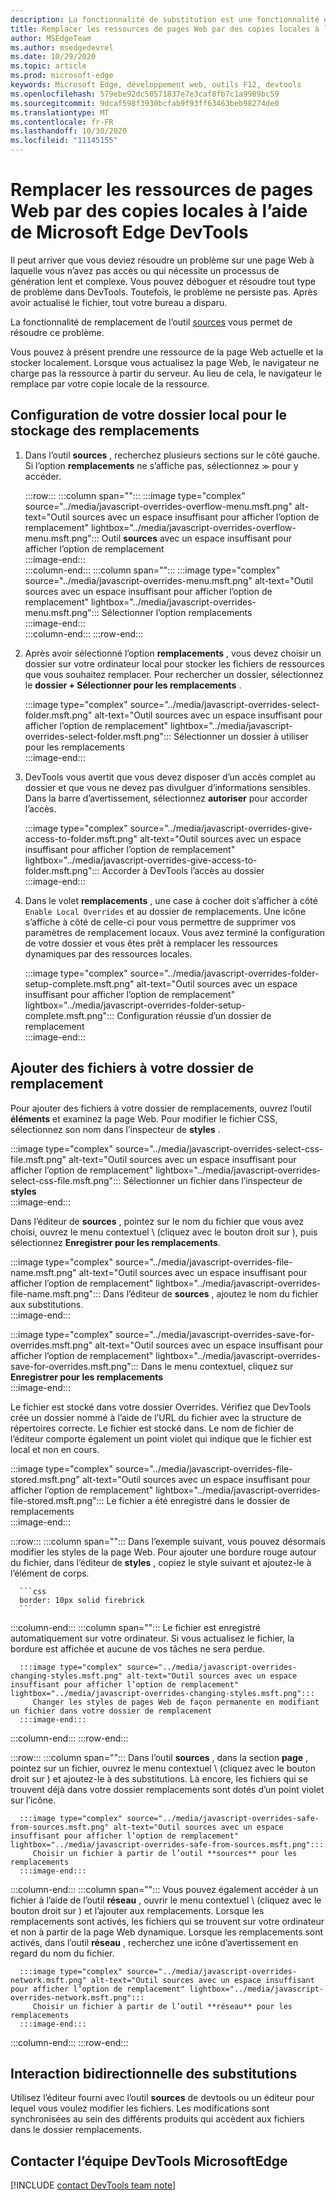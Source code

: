 ```yaml
---
description: La fonctionnalité de substitution est une fonctionnalité de l’outil sources de Microsoft Edge DevTools qui vous permet de copier des ressources de pages Web sur votre disque dur.  Lorsque vous actualisez la page Web, DevTools ne chargez pas la ressource, mais remplacez-la par votre copie locale.
title: Remplacer les ressources de pages Web par des copies locales à l’aide de Microsoft Edge DevTools
author: MSEdgeTeam
ms.author: msedgedevrel
ms.date: 10/29/2020
ms.topic: article
ms.prod: microsoft-edge
keywords: Microsoft Edge, développement web, outils F12, devtools
ms.openlocfilehash: 579ebe92dc50571837e7e3caf8fb7c1a9989bc59
ms.sourcegitcommit: 9dcaf598f3930bcfab9f93ff63463beb98274de0
ms.translationtype: MT
ms.contentlocale: fr-FR
ms.lasthandoff: 10/30/2020
ms.locfileid: "11145155"
---
```

# Remplacer les ressources de pages Web par des copies locales à l’aide de Microsoft Edge DevTools  

Il peut arriver que vous deviez résoudre un problème sur une page Web à laquelle vous n’avez pas accès ou qui nécessite un processus de génération lent et complexe.  Vous pouvez déboguer et résoudre tout type de problème dans DevTools. Toutefois, le problème ne persiste pas.  Après avoir actualisé le fichier, tout votre bureau a disparu.  

La fonctionnalité de remplacement de l’outil [sources][DevToolsSourcesTool] vous permet de résoudre ce problème.  

Vous pouvez à présent prendre une ressource de la page Web actuelle et la stocker localement.  Lorsque vous actualisez la page Web, le navigateur ne charge pas la ressource à partir du serveur.  Au lieu de cela, le navigateur le remplace par votre copie locale de la ressource.  

## Configuration de votre dossier local pour le stockage des remplacements  

1.  Dans l’outil **sources** , recherchez plusieurs sections sur le côté gauche.  Si l’option **remplacements** ne s’affiche pas, sélectionnez <code>&#x0226B;</code><!--`≫`--> pour y accéder.  
    
    :::row:::
       :::column span="":::
          :::image type="complex" source="../media/javascript-overrides-overflow-menu.msft.png" alt-text="Outil sources avec un espace insuffisant pour afficher l’option de remplacement" lightbox="../media/javascript-overrides-overflow-menu.msft.png":::
             Outil **sources** avec un espace insuffisant pour afficher l’option de remplacement  
          :::image-end:::  
       :::column-end:::
       :::column span="":::
          :::image type="complex" source="../media/javascript-overrides-menu.msft.png" alt-text="Outil sources avec un espace insuffisant pour afficher l’option de remplacement" lightbox="../media/javascript-overrides-menu.msft.png":::
             Sélectionner l’option remplacements  
          :::image-end:::  
       :::column-end:::
    :::row-end:::  
    
1.  Après avoir sélectionné l’option **remplacements** , vous devez choisir un dossier sur votre ordinateur local pour stocker les fichiers de ressources que vous souhaitez remplacer.  Pour rechercher un dossier, sélectionnez le **dossier + Sélectionner pour les remplacements** .  
    
    :::image type="complex" source="../media/javascript-overrides-select-folder.msft.png" alt-text="Outil sources avec un espace insuffisant pour afficher l’option de remplacement" lightbox="../media/javascript-overrides-select-folder.msft.png":::
       Sélectionner un dossier à utiliser pour les remplacements  
    :::image-end:::  
    
1.  DevTools vous avertit que vous devez disposer d’un accès complet au dossier et que vous ne devez pas divulguer d’informations sensibles.  Dans la barre d’avertissement, sélectionnez **autoriser** pour accorder l’accès.  
    
    :::image type="complex" source="../media/javascript-overrides-give-access-to-folder.msft.png" alt-text="Outil sources avec un espace insuffisant pour afficher l’option de remplacement" lightbox="../media/javascript-overrides-give-access-to-folder.msft.png":::
       Accorder à DevTools l’accès au dossier  
    :::image-end:::  
    
1.  Dans le volet **remplacements** , une case à cocher doit s’afficher à côté `Enable Local Overrides` et au dossier de remplacements.  Une icône s’affiche à côté de celle-ci pour vous permettre de supprimer vos paramètres de remplacement locaux.  Vous avez terminé la configuration de votre dossier et vous êtes prêt à remplacer les ressources dynamiques par des ressources locales.
    
    :::image type="complex" source="../media/javascript-overrides-folder-setup-complete.msft.png" alt-text="Outil sources avec un espace insuffisant pour afficher l’option de remplacement" lightbox="../media/javascript-overrides-folder-setup-complete.msft.png":::
       Configuration réussie d’un dossier de remplacement  
    :::image-end:::  
    
## Ajouter des fichiers à votre dossier de remplacement  
  
Pour ajouter des fichiers à votre dossier de remplacements, ouvrez l’outil **éléments** et examinez la page Web.  Pour modifier le fichier CSS, sélectionnez son nom dans l’inspecteur de **styles** .  

:::image type="complex" source="../media/javascript-overrides-select-css-file.msft.png" alt-text="Outil sources avec un espace insuffisant pour afficher l’option de remplacement" lightbox="../media/javascript-overrides-select-css-file.msft.png":::
   Sélectionner un fichier dans l’inspecteur de **styles**  
:::image-end:::  

Dans l’éditeur de **sources** , pointez sur le nom du fichier que vous avez choisi, ouvrez le menu contextuel \ (cliquez avec le bouton droit sur \), puis sélectionnez **Enregistrer pour les remplacements**.  

:::image type="complex" source="../media/javascript-overrides-file-name.msft.png" alt-text="Outil sources avec un espace insuffisant pour afficher l’option de remplacement" lightbox="../media/javascript-overrides-file-name.msft.png":::
   Dans l’éditeur de **sources** , ajoutez le nom du fichier aux substitutions.  
:::image-end:::  

:::image type="complex" source="../media/javascript-overrides-save-for-overrides.msft.png" alt-text="Outil sources avec un espace insuffisant pour afficher l’option de remplacement" lightbox="../media/javascript-overrides-save-for-overrides.msft.png":::
   Dans le menu contextuel, cliquez sur **Enregistrer pour les remplacements**  
:::image-end:::  

Le fichier est stocké dans votre dossier Overrides.  Vérifiez que DevTools crée un dossier nommé à l’aide de l’URL du fichier avec la structure de répertoires correcte.  Le fichier est stocké dans.  Le nom de fichier de l’éditeur comporte également un point violet qui indique que le fichier est local et non en cours.  

:::image type="complex" source="../media/javascript-overrides-file-stored.msft.png" alt-text="Outil sources avec un espace insuffisant pour afficher l’option de remplacement" lightbox="../media/javascript-overrides-file-stored.msft.png":::
   Le fichier a été enregistré dans le dossier de remplacements  
:::image-end:::  

:::row:::
   :::column span="":::
      Dans l’exemple suivant, vous pouvez désormais modifier les styles de la page Web.  Pour ajouter une bordure rouge autour du fichier, dans l’éditeur de **styles** , copiez le style suivant et ajoutez-le à l’élément de corps.  
      
      ```css
      border: 10px solid firebrick
      ```  
   :::column-end:::
   :::column span="":::
      Le fichier est enregistré automatiquement sur votre ordinateur.  Si vous actualisez le fichier, la bordure est affichée et aucune de vos tâches ne sera perdue.  
      
      :::image type="complex" source="../media/javascript-overrides-changing-styles.msft.png" alt-text="Outil sources avec un espace insuffisant pour afficher l’option de remplacement" lightbox="../media/javascript-overrides-changing-styles.msft.png":::
         Changer les styles de pages Web de façon permanente en modifiant un fichier dans votre dossier de remplacement  
      :::image-end:::  
   :::column-end:::
:::row-end:::  

:::row:::
   :::column span="":::
      Dans l’outil **sources** , dans la section **page** , pointez sur un fichier, ouvrez le menu contextuel \ (cliquez avec le bouton droit sur \) et ajoutez-le à des substitutions.  Là encore, les fichiers qui se trouvent déjà dans votre dossier remplacements sont dotés d’un point violet sur l’icône.  
      
      :::image type="complex" source="../media/javascript-overrides-safe-from-sources.msft.png" alt-text="Outil sources avec un espace insuffisant pour afficher l’option de remplacement" lightbox="../media/javascript-overrides-safe-from-sources.msft.png":::
         Choisir un fichier à partir de l’outil **sources** pour les remplacements  
      :::image-end:::  
   :::column-end:::
   :::column span="":::
      Vous pouvez également accéder à un fichier à l’aide de l’outil **réseau** , ouvrir le menu contextuel \ (cliquez avec le bouton droit sur \) et l’ajouter aux remplacements.  Lorsque les remplacements sont activés, les fichiers qui se trouvent sur votre ordinateur et non à partir de la page Web dynamique.  Lorsque les remplacements sont activés, dans l’outil **réseau** , recherchez une icône d’avertissement en regard du nom du fichier.  
      
      :::image type="complex" source="../media/javascript-overrides-network.msft.png" alt-text="Outil sources avec un espace insuffisant pour afficher l’option de remplacement" lightbox="../media/javascript-overrides-network.msft.png":::
         Choisir un fichier à partir de l’outil **réseau** pour les remplacements  
      :::image-end:::  
   :::column-end:::
:::row-end:::  

## Interaction bidirectionnelle des substitutions  

Utilisez l’éditeur fourni avec l’outil **sources** de devtools ou un éditeur pour lequel vous voulez modifier les fichiers.  Les modifications sont synchronisées au sein des différents produits qui accèdent aux fichiers dans le dossier remplacements.  

## Contacter l’équipe DevTools MicrosoftEdge  

[!INCLUDE [contact DevTools team note](../includes/contact-devtools-team-note.md)]  

<!-- links -->  

[DevToolsSourcesTool]: ../sources.md "Présentation de l’outil sources | Documents Microsoft"  
